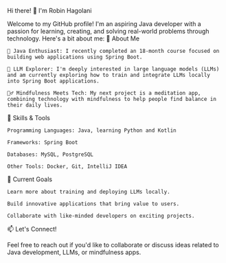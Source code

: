 Hi there! 👋 I'm Robin Hagolani

Welcome to my GitHub profile! I'm an aspiring Java developer with a passion for learning, creating, and solving real-world problems through technology. Here's a bit about me:
🚀 About Me

    🌱 Java Enthusiast: I recently completed an 18-month course focused on building web applications using Spring Boot.

    🤖 LLM Explorer: I'm deeply interested in large language models (LLMs) and am currently exploring how to train and integrate LLMs locally into Spring Boot applications.

    🧘‍♂️ Mindfulness Meets Tech: My next project is a meditation app, combining technology with mindfulness to help people find balance in their daily lives.

🔧 Skills & Tools

    Programming Languages: Java, learning Python and Kotlin 

    Frameworks: Spring Boot

    Databases: MySQL, PostgreSQL

    Other Tools: Docker, Git, IntelliJ IDEA

🌟 Current Goals

    Learn more about training and deploying LLMs locally.

    Build innovative applications that bring value to users.

    Collaborate with like-minded developers on exciting projects.

📫 Let's Connect!

Feel free to reach out if you'd like to collaborate or discuss ideas related to Java development, LLMs, or mindfulness apps.
